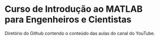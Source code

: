 # Curso de Introdução ao MATLAB para Engenheiros e Cientistas

 Diretório do Github contendo o conteúdo das aulas do canal do YouTube.
